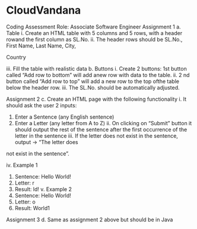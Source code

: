 # CloudVandana
Coding Assessment
Role: Associate Software Engineer
Assignment 1
a. Table
i. Create an HTML table with 5 columns and 5 rows, with a header rowand the
first column as SL.No.
ii. The header rows should be SL.No., First Name, Last Name, City,

Country

iii. Fill the table with realistic data
b. Buttons
i. Create 2 buttons: 1st button called “Add row to bottom” will add anew
row with data to the table.
ii. 2
nd button called “Add row to top” will add a new row to the top ofthe
table below the header row.
iii. The SL.No. should be automatically adjusted.

Assignment 2
c. Create an HTML page with the following functionality
i. It should ask the user 2 inputs:
1. Enter a Sentence (any English sentence)
2. Enter a Letter (any letter from A to Z)
ii. On clicking on “Submit” button it should output the rest of the
sentence after the first occurrence of the letter in the sentence
iii. If the letter does not exist in the sentence, output -> “The letter does

not exist in the sentence”.

iv. Example 1
1. Sentence: Hello World!
2. Letter: r
3. Result: ld!
v. Example 2
1. Sentence: Hello World!
2. Letter: o
3. Result: World1

Assignment 3
d. Same as assignment 2 above but should be in Java
